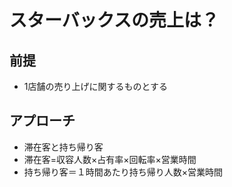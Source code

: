 # スターバックスの売上は？
## 前提
- 1店舗の売り上げに関するものとする
## アプローチ
- 滞在客と持ち帰り客
- 滞在客=収容人数×占有率×回転率×営業時間
- 持ち帰り客＝１時間あたり持ち帰り人数×営業時間

